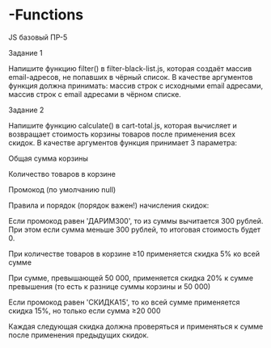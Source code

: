 # -Functions
JS базовый ПР-5


Задание 1

Напишите функцию filter() в filter-black-list.js, которая создаёт массив email-адресов, не попавших в чёрный список. В качестве аргументов функция должна принимать: массив строк с исходными email адресами, массив строк с email адресами в чёрном списке.


Задание 2

Напишите функцию calculate() в cart-total.js, которая вычисляет и возвращает стоимость корзины товаров после применения всех скидок. В качестве аргументов функция принимает 3 параметра:

Общая сумма корзины

Количество товаров в корзине

Промокод (по умолчанию null)

Правила и порядок (порядок важен!) начисления скидок:

Если промокод равен 'ДАРИМ300', то из суммы вычитается 300 рублей. При этом если сумма меньше 300 рублей, то итоговая стоимость будет 0.

При количестве товаров в корзине ≥10 применяется скидка 5% ко всей сумме

При сумме, превышающей 50 000, применяется скидка 20% к сумме превышения (то есть к разнице суммы корзины и 50 000)

Если промокод равен 'СКИДКА15', то ко всей сумме применяется скидка 15%, но только если сумма ≥20 000

Каждая следующая скидка должна проверяться и применяться к сумме после применения предыдущих скидок.
